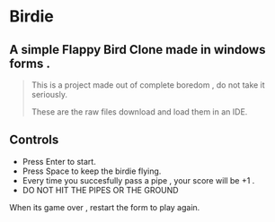 # Birdie


## A simple Flappy Bird Clone made in windows forms .
> This is a project made out of complete boredom , do not take it seriously.
> 
> These are the raw files download and load them in an IDE. 

## Controls

* Press Enter  to start.
* Press Space to keep the birdie flying.
* Every time you succesfully pass a pipe , your score will be +1 .
* DO NOT HIT THE PIPES OR THE GROUND

When its game over , restart the form to play again.
